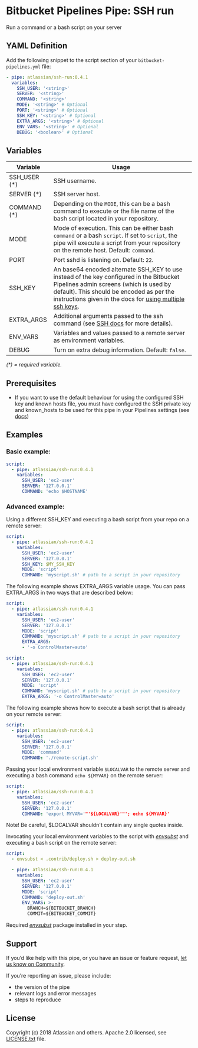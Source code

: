 # Bitbucket Pipelines Pipe: SSH run

Run a command or a bash script on your server

## YAML Definition

Add the following snippet to the script section of your `bitbucket-pipelines.yml` file:

```yaml
- pipe: atlassian/ssh-run:0.4.1
  variables:
    SSH_USER: '<string>'
    SERVER: '<string>'
    COMMAND: '<string>'
    MODE: '<string>' # Optional
    PORT: '<string>' # Optional
    SSH_KEY: '<string>' # Optional
    EXTRA_ARGS: '<string>' # Optional
    ENV_VARS: '<string>' # Optional
    DEBUG: '<boolean>' # Optional
```

## Variables

| Variable     | Usage                                                                                                                                                                                                                                                                                                                                                                                     |
|--------------|-------------------------------------------------------------------------------------------------------------------------------------------------------------------------------------------------------------------------------------------------------------------------------------------------------------------------------------------------------------------------------------------|
| SSH_USER (*) | SSH username.                                                                                                                                                                                                                                                                                                                                                                             |
| SERVER (*)   | SSH server host.                                                                                                                                                                                                                                                                                                                                                                          |
| COMMAND (*)  | Depending on the `MODE`, this can be a bash command to execute or the file name of the bash script located in your repository.                                                                                                                                                                                                                                                            |
| MODE         | Mode of execution. This can be either bash `command` or a bash `script`. If set to `script`, the pipe will execute a script from your repository on the remote host. Default: `command`.                                                                                                                                                                                                  |
| PORT         | Port sshd is listening on. Default: `22`.                                                                                                                                                                                                                                                                                                                                                 |
| SSH_KEY      | An base64 encoded alternate SSH_KEY to use instead of the key configured in the Bitbucket Pipelines admin screens (which is used by default). This should be encoded as per the instructions given in the docs for [using multiple ssh keys](https://confluence.atlassian.com/bitbucket/use-ssh-keys-in-bitbucket-pipelines-847452940.html#UseSSHkeysinBitbucketPipelines-multiple_keys). |
| EXTRA_ARGS   | Additional arguments passed to the ssh command (see [SSH docs](https://linux.die.net/man/1/ssh) for more details).                                                                                                                                                                                                                                                                        |
| ENV_VARS     | Variables and values passed to a remote server as environment variables.                                                                                                                                                                                                                                                                                                                  |
| DEBUG        | Turn on extra debug information. Default: `false`.                                                                                                                                                                                                                                                                                                                                        |

_(*) = required variable._

## Prerequisites

* If you want to use the default behaviour for using the configured SSH key and known hosts file, you must have configured 
  the SSH private key and known_hosts to be used for this pipe in your Pipelines settings
  (see [docs](https://confluence.atlassian.com/bitbucket/use-ssh-keys-in-bitbucket-pipelines-847452940.html))

## Examples

### Basic example:

```yaml
script:
  - pipe: atlassian/ssh-run:0.4.1
    variables:
      SSH_USER: 'ec2-user'
      SERVER: '127.0.0.1'
      COMMAND: 'echo $HOSTNAME'
```

### Advanced example:
Using a different SSH_KEY and executing a bash script from your repo on a remote server:

```yaml
script:
  - pipe: atlassian/ssh-run:0.4.1
    variables:
      SSH_USER: 'ec2-user'
      SERVER: '127.0.0.1'
      SSH_KEY: $MY_SSH_KEY
      MODE: 'script'
      COMMAND: 'myscript.sh' # path to a script in your repository
```

The following example shows EXTRA_ARGS variable usage. You can pass EXTRA_ARGS in two ways that are described below:

```yaml
script:
  - pipe: atlassian/ssh-run:0.4.1
    variables:
      SSH_USER: 'ec2-user'
      SERVER: '127.0.0.1'
      MODE: 'script'
      COMMAND: 'myscript.sh' # path to a script in your repository
      EXTRA_ARGS: 
      - '-o ControlMaster=auto'
```

```yaml
script:
  - pipe: atlassian/ssh-run:0.4.1
    variables:
      SSH_USER: 'ec2-user'
      SERVER: '127.0.0.1'
      MODE: 'script'
      COMMAND: 'myscript.sh' # path to a script in your repository
      EXTRA_ARGS: '-o ControlMaster=auto'
```


The following example shows how to execute a bash script that is already on your remote server:

```yaml
script:
  - pipe: atlassian/ssh-run:0.4.1
    variables:
      SSH_USER: 'ec2-user'
      SERVER: '127.0.0.1'
      MODE: 'command'
      COMMAND: './remote-script.sh'
```

Passing your local environment variable `$LOCALVAR` to the remote server and executing a bash command `echo ${MYVAR}` on the remote server:

```yaml
script:
  - pipe: atlassian/ssh-run:0.4.1
    variables:
      SSH_USER: 'ec2-user'
      SERVER: '127.0.0.1'
      COMMAND: 'export MYVAR='"'${LOCALVAR}'"'; echo ${MYVAR}'
```
Note! Be careful, $LOCALVAR shouldn't contain any single quotes inside.


Invocating your local environment variables to the script with [*envsubst*][envsubst] and executing a bash script on the remote server:
```yaml
script:
  - envsubst < .contrib/deploy.sh > deploy-out.sh

  - pipe: atlassian/ssh-run:0.4.1
    variables:
      SSH_USER: 'ec2-user'
      SERVER: '127.0.0.1'
      MODE: 'script'
      COMMAND: 'deploy-out.sh'
      ENV_VARS: >-
        BRANCH=${BITBUCKET_BRANCH}
        COMMIT=${BITBUCKET_COMMIT}
```
Required [*envsubst*][envsubst] package installed in your step.


## Support
If you’d like help with this pipe, or you have an issue or feature request, [let us know on Community][community].

If you’re reporting an issue, please include:

- the version of the pipe
- relevant logs and error messages
- steps to reproduce


## License
Copyright (c) 2018 Atlassian and others.
Apache 2.0 licensed, see [LICENSE.txt](LICENSE.txt) file.


[community]: https://community.atlassian.com/t5/forums/postpage/board-id/bitbucket-questions?add-tags=bitbucket-pipelines,pipes,ssh
[envsubst]: https://www.gnu.org/software/gettext/manual/html_node/envsubst-Invocation.html
